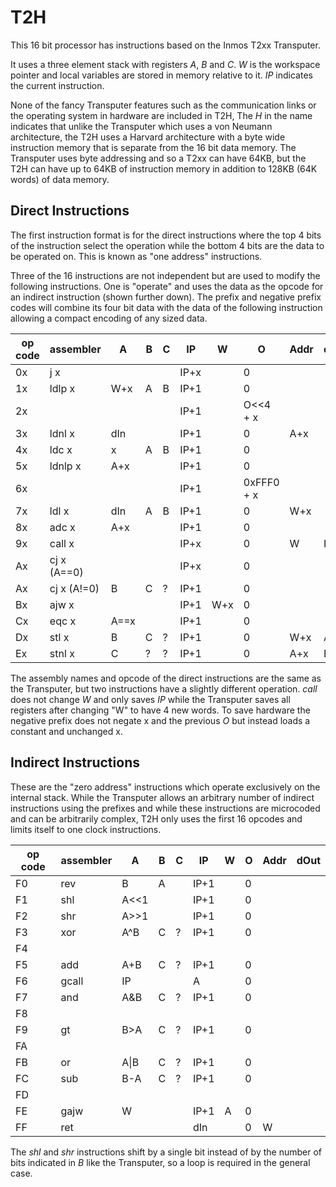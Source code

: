 # T2H

This 16 bit processor has instructions based on the Inmos T2xx Transputer.

It uses a three element stack with registers *A*, *B* and *C*. *W* is the
workspace pointer and local variables are stored in memory relative to it.
*IP* indicates the current instruction. 

None of the fancy Transputer features such as the communication links or
the operating system in hardware are included in T2H, The *H* in the name
indicates that unlike the Transputer which uses a von Neumann architecture,
the T2H uses a Harvard architecture with a byte wide instruction memory that
is separate from the 16 bit data memory. The Transputer uses byte addressing
and so a T2xx can have 64KB, but the T2H can have up to 64KB of instruction
memory in addition to 128KB (64K words) of data memory.

## Direct Instructions

The first instruction format is for the direct instructions where the top
4 bits of the instruction select the operation while the bottom 4 bits are
the data to be operated on. This is known as "one address" instructions.

Three of the 16 instructions are not independent but are used to modify the
following instructions. One is "operate" and uses the data as the opcode for
an indirect instruction (shown further down). The prefix and negative prefix
codes will combine its four bit data with the data of the following instruction
allowing a compact encoding of any sized data.


| op code | assembler | A | B | C | IP | W | O | Addr | dOut |
|---------|-----------|---|---|---|----|---|---|------|------|
| 0x      | j x       |   |   |   |IP+x|   | 0 |      |      |
| 1x      | ldlp x    |W+x| A | B |IP+1|   | 0 |      |      |
| 2x      |           |   |   |   |IP+1|   |O<<4 + x |  |    |
| 3x      | ldnl x    |dIn|   |   |IP+1|   | 0 | A+x  |      |
| 4x      | ldc x     | x | A | B |IP+1|   | 0 |      |      |
| 5x      | ldnlp x   |A+x|   |   |IP+1|   | 0 |      |      |
| 6x      |           |   |   |   |IP+1|   | 0xFFF0 + x |  | |
| 7x      | ldl x     |dIn| A | B |IP+1|   | 0 | W+x  |      |
| 8x      | adc x     |A+x|   |   |IP+1|   | 0 |      |      |
| 9x      | call x    |   |   |   |IP+x|   | 0 | W    | IP   |
| Ax      | cj x (A==0)|  |   |   |IP+x|   | 0 |      |      |
| Ax      | cj x (A!=0)| B| C | ? |IP+1|   | 0 |      |      |
| Bx      | ajw x     |   |   |   |IP+1|W+x| 0 |      |      |
| Cx      | eqc x     |A==x|  |   |IP+1|   | 0 |      |      |
| Dx      | stl x     | B | C | ? |IP+1|   | 0 | W+x  | A    |
| Ex      | stnl x    | C | ? | ? |IP+1|   | 0 | A+x  | B    |

The assembly names and opcode of the direct instructions are the same as the
Transputer, but two instructions have a slightly different operation. *call*
does not change *W* and only saves *IP* while the Transputer saves all registers
after changing "W" to have 4 new words. To save hardware the negative prefix does
not negate x and the previous *O* but instead loads a constant and unchanged x.

## Indirect Instructions

These are the "zero address" instructions which operate exclusively on the
internal stack. While the Transputer allows an arbitrary number of indirect
instructions using the prefixes and while these instructions are microcoded
and can be arbitrarily complex, T2H only uses the first 16 opcodes and limits
itself to one clock instructions.


| op code | assembler | A | B | C | IP | W | O | Addr | dOut |
|---------|-----------|---|---|---|----|---|---|------|------|
| F0      | rev       | B | A |   |IP+1|   | 0 |      |      |
| F1      | shl       |A<<1|  |   |IP+1|   | 0 |      |      |
| F2      | shr       |A>>1|  |   |IP+1|   | 0 |      |      |
| F3      | xor       |A^B| C | ? |IP+1|   | 0 |      |      |
| F4      |           |   |   |   |    |   |   |      |      |
| F5      | add       |A+B| C | ? |IP+1|   | 0 |      |      |
| F6      | gcall     |IP |   |   | A  |   | 0 |      |      |
| F7      | and       |A&B| C | ? |IP+1|   | 0 |      |      |
| F8      |           |   |   |   |    |   |   |      |      |
| F9      | gt        |B>A| C | ? |IP+1|   | 0 |      |      |
| FA      |           |   |   |   |    |   |   |      |      |
| FB      | or        |A\|B| C| ? |IP+1|   | 0 |      |      |
| FC      | sub       |B-A| C | ? |IP+1|   | 0 |      |      |
| FD      |           |   |   |   |    |   |   |      |      |
| FE      | gajw      | W |   |   |IP+1| A | 0 |      |      |
| FF      | ret       |   |   |   |dIn |   | 0 | W    |      |

The *shl* and *shr* instructions shift by a single bit instead of
by the number of bits indicated in *B* like the Transputer, so a loop
is required in the general case.
